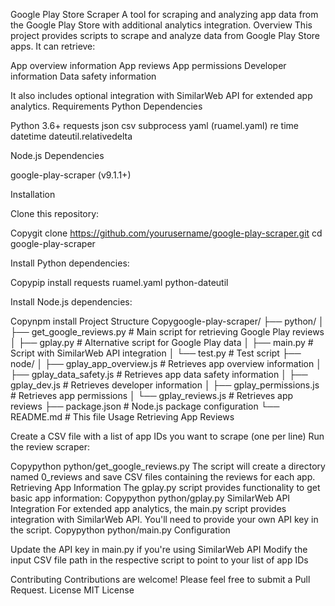 Google Play Store Scraper
A tool for scraping and analyzing app data from the Google Play Store with additional analytics integration.
Overview
This project provides scripts to scrape and analyze data from Google Play Store apps. It can retrieve:

App overview information
App reviews
App permissions
Developer information
Data safety information

It also includes optional integration with SimilarWeb API for extended app analytics.
Requirements
Python Dependencies

Python 3.6+
requests
json
csv
subprocess
yaml (ruamel.yaml)
re
time
datetime
dateutil.relativedelta

Node.js Dependencies

google-play-scraper (v9.1.1+)

Installation

Clone this repository:

Copygit clone https://github.com/yourusername/google-play-scraper.git
cd google-play-scraper

Install Python dependencies:

Copypip install requests ruamel.yaml python-dateutil

Install Node.js dependencies:

Copynpm install
Project Structure
Copygoogle-play-scraper/
├── python/
│   ├── get_google_reviews.py       # Main script for retrieving Google Play reviews
│   ├── gplay.py                    # Alternative script for Google Play data
│   ├── main.py                     # Script with SimilarWeb API integration
│   └── test.py                     # Test script
├── node/
│   ├── gplay_app_overview.js       # Retrieves app overview information
│   ├── gplay_data_safety.js        # Retrieves app data safety information
│   ├── gplay_dev.js                # Retrieves developer information
│   ├── gplay_permissions.js        # Retrieves app permissions
│   └── gplay_reviews.js            # Retrieves app reviews
├── package.json                    # Node.js package configuration
└── README.md                       # This file
Usage
Retrieving App Reviews

Create a CSV file with a list of app IDs you want to scrape (one per line)
Run the review scraper:

Copypython python/get_google_reviews.py
The script will create a directory named 0_reviews and save CSV files containing the reviews for each app.
Retrieving App Information
The gplay.py script provides functionality to get basic app information:
Copypython python/gplay.py
SimilarWeb API Integration
For extended app analytics, the main.py script provides integration with SimilarWeb API.
You'll need to provide your own API key in the script.
Copypython python/main.py
Configuration

Update the API key in main.py if you're using SimilarWeb API
Modify the input CSV file path in the respective script to point to your list of app IDs

Contributing
Contributions are welcome! Please feel free to submit a Pull Request.
License
MIT License
